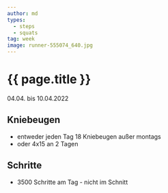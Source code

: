 ```yaml
---
author: md
types:
  - steps
  - squats
tag: week
image: runner-555074_640.jpg
---
```

# {{ page.title }}
04.04. bis 10.04.2022

## Kniebeugen
- entweder jeden Tag 18 Kniebeugen außer montags
- oder 4x15 an 2 Tagen

## Schritte
- 3500 Schritte am Tag - nicht im Schnitt
